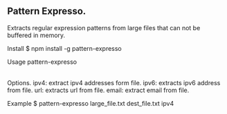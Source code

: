 ## Pattern Expresso.
Extracts regular expression patterns from large files that can not be buffered in memory. 

Install
$ npm install -g pattern-expresso

Usage
pattern-expresso <source> <destination> <option>

Options.
ipv4: extract ipv4 addresses form file.
ipv6: extracts ipv6 address from  file.
url: extracts url from file.
email: extract email from file.

Example
$ pattern-expresso large_file.txt dest_file.txt ipv4

